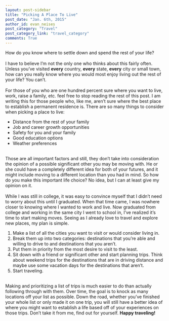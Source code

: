 ```yaml
---
layout: post-sidebar
title: "Picking A Place To Live"
post_date: "Jan. 6th, 2015"
author_id: evan_neises
post_category: "Travel"
post_category_link: "travel_category"
comments: True
---
```


How do you know where to settle down and spend the rest of your life?
<br><br><!--endpreview-->
	I have to believe I’m not the only one who thinks about this fairly often. Unless you’ve visited <b>every</b> country, <b>every</b> state, <b>every</b> city or small town, how can you really know where you would most enjoy living out the rest of your life? You can’t. 
<br><br>
	For those of you who are one hundred percent sure where you want to live, work, raise a family, etc. feel free to stop reading the rest of this post. I am writing this for those people who, like me, aren’t sure where the best place to establish a permanent residence is. There are so many things to consider when picking a place to live: <br>
<ul>
	<li>Distance from the rest of your family</li>
	<li>Job and career growth opportunities</li>
<li>Safety for you and your family</li>
<li>Good education options</li>
<li>Weather preferences</li>
</ul><br>
Those are all important factors and still, they don’t take into consideration the opinion of a possible significant other you may be moving with. He or she could have a completely different idea for both of your futures, and it might include moving to a different location than you had in mind. So how do you make this important life choice? No idea, but I can at least give my opinion on it. 
<br><br>
	While I was still in college, it was easy to convince myself that I didn’t need to worry about this until I graduated. When that time came, I was nowhere closer to knowing where I wanted to work and live. Now graduated from college and working in the same city I went to school in, I’ve realized it’s time to start making moves. Seeing as I already love to travel and explore new places, my plan is simple. <br>
<ol>
	<li> Make a list of all the cities you want to visit or would consider living in.</li>
<li> Break them up into two categories: destinations that you’re able and willing to drive to and destinations that you aren’t.</li>
<li> Put them in priority from the most desire to visit to the least.</li>
<li> Sit down with a friend or significant other and start planning trips. Think about weekend trips for the destinations that are in driving distance and maybe use some vacation days for the destinations that aren’t.</li>
<li> Start traveling.</li>
</ol><br>
Making and prioritizing a list of trips is much easier to do than actually following through with them. Over time, the goal is to knock as many locations off your list as possible. Down the road, whether you’ve finished your whole list or only made it on one trip, you will still have a better idea of where you might want to establish a life based off of your experiences on those trips. Don’t take it from me, find out for yourself. <b>Happy traveling!</b> 

